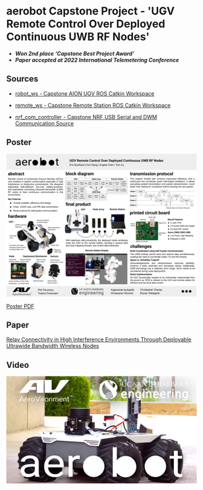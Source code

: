 # aerobot Capstone Project - 'UGV Remote Control Over Deployed Continuous UWB RF Nodes'

- ***Won 2nd place ‘Capstone Best Project Award’***  
- ***Paper accepted at 2022 International Telemetering Conference***


## Sources

- [robot_ws - Capstone AION UGV ROS Catkin Workspace](https://github.com/eric334/robot_ws)

- [remote_ws - Capstone Remote Station ROS Catkin Workspace](https://github.com/eric334/remote_ws)

- [nrf_com_controller - Capstone NRF USB Serial and DWM Communication Source](https://github.com/eric334/nrf_com_controller)


## Poster

![Poster Image](Poster.jpg)

[Poster PDF](Poster.pdf)

## Paper

[Relay Connectivity in High Interference Environments Through Deployable Ultrawide Bandwidth Wireless Nodes](aerobot_ITC_2022.pdf)

## Video

[![aerobot Demo Video](Video_Thumb.jpg)](https://www.youtube.com/watch?v=4uCoLaq8LUY "aerobot Demo Video")


